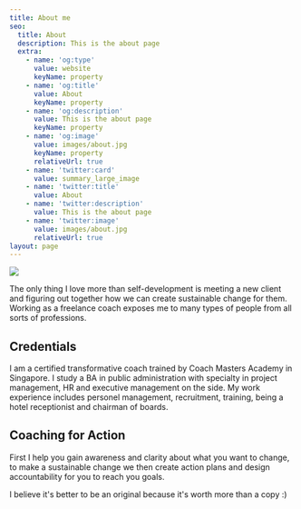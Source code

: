 ```yaml
---
title: About me
seo:
  title: About
  description: This is the about page
  extra:
    - name: 'og:type'
      value: website
      keyName: property
    - name: 'og:title'
      value: About
      keyName: property
    - name: 'og:description'
      value: This is the about page
      keyName: property
    - name: 'og:image'
      value: images/about.jpg
      keyName: property
      relativeUrl: true
    - name: 'twitter:card'
      value: summary_large_image
    - name: 'twitter:title'
      value: About
    - name: 'twitter:description'
      value: This is the about page
    - name: 'twitter:image'
      value: images/about.jpg
      relativeUrl: true
layout: page
---
```

![](/\_static/app-assets/69B5AC3D-19F8-4AB0-B4A8-C23B3B25DF24.jpg)

The only thing I love more than self-development is meeting a new client and figuring out together how we can create sustainable change for them. Working as a freelance coach exposes me to many types of people from all sorts of professions.

## Credentials

I am a certified transformative coach trained by Coach Masters Academy in Singapore. I study a BA in public administration with specialty in project management, HR and executive management on the side. My work experience includes personel management, recruitment, training, being a hotel receptionist and chairman of boards.

## Coaching for Action

First I help you gain awareness and clarity about what you want to change, to make a sustainable change we then create action plans and design accountability for you to reach you goals.

I believe it's better to be an original because it's worth more than a copy :)
